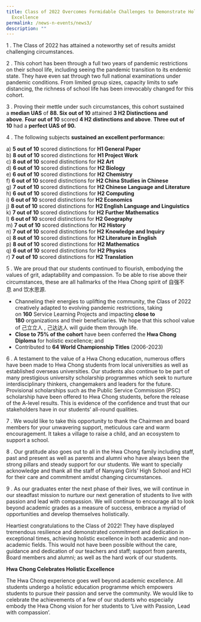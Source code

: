 ```yaml
---
title: Class of 2022 Overcomes Formidable Challenges to Demonstrate Holistic
  Excellence
permalink: /news-n-events/news3/
description: ""
---
```

1 \. The Class of 2022 has attained a noteworthy set of results amidst challenging circumstances.&nbsp;

2 \. This cohort has been through a full two years of pandemic restrictions on their school life, including seeing the pandemic transition to its endemic state. They have even sat through two full national examinations under pandemic conditions. From limited group sizes, capacity limits to safe distancing, the richness of school life has been irrevocably changed for this cohort.&nbsp;

3 \. Proving their mettle under such circumstances, this cohort sustained a&nbsp;**median UAS**&nbsp;of&nbsp;**88\. Six out of 10**&nbsp;attained&nbsp;**3 H2 Distinctions and above**.&nbsp;**Four out of 10**&nbsp;scored&nbsp;**4 H2 distinctions and above**.&nbsp;**Three out of 10**&nbsp;had a&nbsp;**perfect UAS of 90.**

4 \. The following subjects&nbsp;**sustained an excellent performance:**

a)&nbsp;**5 out of 10**&nbsp;scored distinctions for&nbsp;**H1 General Paper**&nbsp;<br>
b)&nbsp;**8 out of 10**&nbsp;scored distinctions&nbsp;for&nbsp;**H1 Project Work**<br>
c)&nbsp;**8 out of 10**&nbsp;scored distinctions for&nbsp;**H2 Art**<br>
d)&nbsp;**6 out of 10**&nbsp;scored distinctions for&nbsp;**H2 Biology**&nbsp;<br>
e)&nbsp;**6 out of 10**&nbsp;scored distinctions&nbsp;for&nbsp;**H2 Chemistry**&nbsp;<br>
f)&nbsp;**6 out of 10**&nbsp;scored distinctions&nbsp;for&nbsp;**H2 China Studies in Chinese**&nbsp;<br>
g)&nbsp;**7 out of 10**&nbsp;scored distinctions for&nbsp;**H2 Chinese Language and Literature**&nbsp;<br>
h)&nbsp;**6 out of 10**&nbsp;scored distinctions for&nbsp;**H2 Computing**&nbsp;<br>
i)&nbsp;**6 out of 10**&nbsp;scored distinctions for&nbsp;**H2 Economics**&nbsp;<br>
j)&nbsp;**8 out of 10**&nbsp;scored distinctions for&nbsp;**H2 English Language and Linguistics**<br>
k)&nbsp;**7 out of 10**&nbsp;scored distinctions for&nbsp;**H2 Further Mathematics**&nbsp;<br>
l)&nbsp;**6 out of 10**&nbsp;scored distinctions for&nbsp;**H2 Geography**<br>
m)&nbsp;**7 out of 10**&nbsp;scored distinctions for&nbsp;**H2 History**&nbsp;<br>
n)&nbsp;**7 out of 10**&nbsp;scored distinctions for&nbsp;**H2 Knowledge and Inquiry**<br>
o)&nbsp;**8 out of 10**&nbsp;scored distinctions for&nbsp;**H2 Literature in English**<br>
p)&nbsp;**8 out of 10**&nbsp;scored distinctions for&nbsp;**H2 Mathematics**<br>
q)&nbsp;**6 out of 10**&nbsp;scored distinctions for&nbsp;**H2 Physics**<br>
r)&nbsp;**7 out of 10**&nbsp;scored distinctions for&nbsp;**H2 Translation**

5 \. We are proud that our students continued to flourish, embodying the values of grit, adaptability and compassion. To be able to rise above their circumstances, these are all hallmarks of the Hwa Chong spirit of&nbsp;自强不息&nbsp;and&nbsp;饮水思源.&nbsp;

*   Channeling their energies to uplifting the community, the Class of 2022 creatively adapted to evolving pandemic restrictions, taking on&nbsp;**160**&nbsp;Service Learning Projects and impacting&nbsp;**close to 180**&nbsp;organizations and their beneficiaries. We hope that this school value of&nbsp;己立立人 ,&nbsp;己达达人 will guide them through life.
*   **Close to 75% of the cohort**&nbsp;have been conferred the&nbsp;**Hwa Chong Diploma**&nbsp;for holistic excellence; and
*   Contributed to&nbsp;**64 World Championship Titles**&nbsp;(2006-2023)

6 \. A testament to the value of a Hwa Chong education, numerous offers have been made to Hwa Chong students from local universities as well as established overseas universities. Our students also continue to be part of many prestigious university scholarship programmes which seek to nurture interdisciplinary thinkers, changemakers and leaders for the future. Provisional scholarships such as the Public Service Commission (PSC) scholarship have been offered to Hwa Chong students, before the release of the A-level results. This is evidence of the confidence and trust that our stakeholders have in our students’ all-round qualities.&nbsp;

7 \. We would like to take this opportunity to thank the Chairmen and board members for your unwavering support, meticulous care and warm encouragement. It takes a village to raise a child, and an ecosystem to support a school.&nbsp;

8 \. Our gratitude also goes out to all in the Hwa Chong family including staff, past and present as well as parents and alumni who have always been the strong pillars and steady support for our students. We want to specially acknowledge and thank all the staff of Nanyang Girls’ High School and HCI for their care and commitment amidst changing circumstances.&nbsp;

9 \. As our graduates enter the next phase of their lives, we will continue in our steadfast mission to nurture our next generation of students to live with passion and lead with compassion. We will continue to encourage all to look beyond academic grades as a measure of success, embrace a myriad of opportunities and develop themselves holistically.

Heartiest congratulations to the Class of 2022! They have displayed tremendous resilience and demonstrated commitment and dedication in exceptional times, achieving holistic excellence in both academic and non-academic fields. This would not have been possible without the care, guidance and dedication of our teachers and staff; support from parents, Board members and alumni; as well as the hard work of our students.

**Hwa Chong Celebrates Holistic Excellence**

The Hwa Chong experience goes well beyond academic excellence. All students undergo a holistic education programme which empowers students to pursue their passion and serve the community. We would like to celebrate the achievements of a few of our students who especially embody the Hwa Chong vision for her students to ‘Live with Passion, Lead with compassion’.